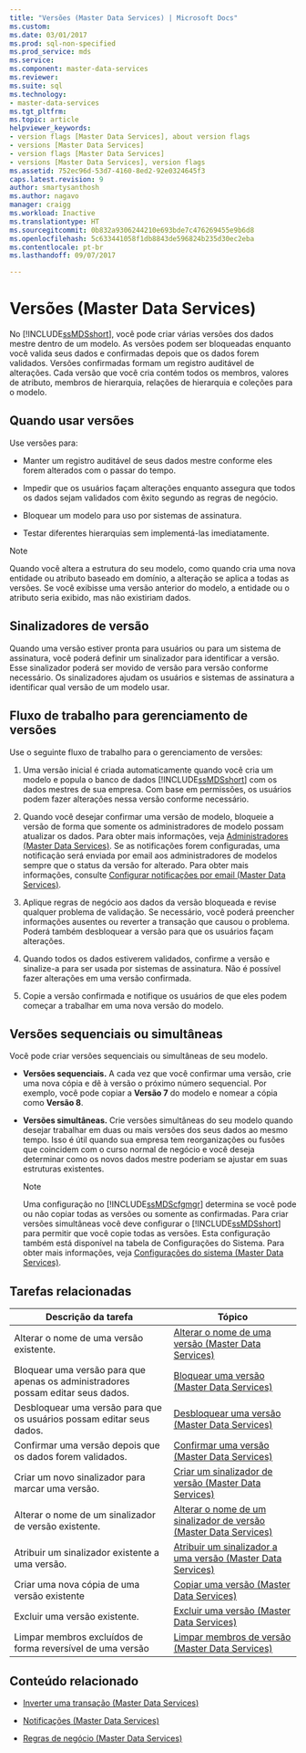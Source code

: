 ```yaml
---
title: "Versões (Master Data Services) | Microsoft Docs"
ms.custom: 
ms.date: 03/01/2017
ms.prod: sql-non-specified
ms.prod_service: mds
ms.service: 
ms.component: master-data-services
ms.reviewer: 
ms.suite: sql
ms.technology:
- master-data-services
ms.tgt_pltfrm: 
ms.topic: article
helpviewer_keywords:
- version flags [Master Data Services], about version flags
- versions [Master Data Services]
- version flags [Master Data Services]
- versions [Master Data Services], version flags
ms.assetid: 752ec96d-53d7-4160-8ed2-92e0324645f3
caps.latest.revision: 9
author: smartysanthosh
ms.author: nagavo
manager: craigg
ms.workload: Inactive
ms.translationtype: HT
ms.sourcegitcommit: 0b832a9306244210e693bde7c476269455e9b6d8
ms.openlocfilehash: 5c633441058f1db8843de596824b235d30ec2eba
ms.contentlocale: pt-br
ms.lasthandoff: 09/07/2017

---
```

# <a name="versions-master-data-services"></a>Versões (Master Data Services)
  No [!INCLUDE[ssMDSshort](../includes/ssmdsshort-md.md)], você pode criar várias versões dos dados mestre dentro de um modelo. As versões podem ser bloqueadas enquanto você valida seus dados e confirmadas depois que os dados forem validados. Versões confirmadas formam um registro auditável de alterações. Cada versão que você cria contém todos os membros, valores de atributo, membros de hierarquia, relações de hierarquia e coleções para o modelo.  
  
## <a name="when-to-use-versions"></a>Quando usar versões  
 Use versões para:  
  
-   Manter um registro auditável de seus dados mestre conforme eles forem alterados com o passar do tempo.  
  
-   Impedir que os usuários façam alterações enquanto assegura que todos os dados sejam validados com êxito segundo as regras de negócio.  
  
-   Bloquear um modelo para uso por sistemas de assinatura.  
  
-   Testar diferentes hierarquias sem implementá-las imediatamente.  
  
> [!NOTE]  
>  Quando você altera a estrutura do seu modelo, como quando cria uma nova entidade ou atributo baseado em domínio, a alteração se aplica a todas as versões. Se você exibisse uma versão anterior do modelo, a entidade ou o atributo seria exibido, mas não existiriam dados.  
  
## <a name="version-flags"></a>Sinalizadores de versão  
 Quando uma versão estiver pronta para usuários ou para um sistema de assinatura, você poderá definir um sinalizador para identificar a versão. Esse sinalizador poderá ser movido de versão para versão conforme necessário. Os sinalizadores ajudam os usuários e sistemas de assinatura a identificar qual versão de um modelo usar.  
  
## <a name="workflow-for-version-management"></a>Fluxo de trabalho para gerenciamento de versões  
 Use o seguinte fluxo de trabalho para o gerenciamento de versões:  
  
1.  Uma versão inicial é criada automaticamente quando você cria um modelo e popula o banco de dados [!INCLUDE[ssMDSshort](../includes/ssmdsshort-md.md)] com os dados mestres de sua empresa. Com base em permissões, os usuários podem fazer alterações nessa versão conforme necessário.  
  
2.  Quando você desejar confirmar uma versão de modelo, bloqueie a versão de forma que somente os administradores de modelo possam atualizar os dados. Para obter mais informações, veja [Administradores &#40;Master Data Services&#41;](../master-data-services/administrators-master-data-services.md). Se as notificações forem configuradas, uma notificação será enviada por email aos administradores de modelos sempre que o status da versão for alterado. Para obter mais informações, consulte [Configurar notificações por email &#40;Master Data Services&#41;](../master-data-services/configure-email-notifications-master-data-services.md).  
  
3.  Aplique regras de negócio aos dados da versão bloqueada e revise qualquer problema de validação. Se necessário, você poderá preencher informações ausentes ou reverter a transação que causou o problema. Poderá também desbloquear a versão para que os usuários façam alterações.  
  
4.  Quando todos os dados estiverem validados, confirme a versão e sinalize-a para ser usada por sistemas de assinatura. Não é possível fazer alterações em uma versão confirmada.  
  
5.  Copie a versão confirmada e notifique os usuários de que eles podem começar a trabalhar em uma nova versão do modelo.  
  
## <a name="sequential-or-simultaneous-versions"></a>Versões sequenciais ou simultâneas  
 Você pode criar versões sequenciais ou simultâneas de seu modelo.  
  
-   **Versões sequenciais.** A cada vez que você confirmar uma versão, crie uma nova cópia e dê à versão o próximo número sequencial. Por exemplo, você pode copiar a **Versão 7** do modelo e nomear a cópia como **Versão 8**.  
  
-   **Versões simultâneas.** Crie versões simultâneas do seu modelo quando desejar trabalhar em duas ou mais versões dos seus dados ao mesmo tempo. Isso é útil quando sua empresa tem reorganizações ou fusões que coincidem com o curso normal de negócio e você deseja determinar como os novos dados mestre poderiam se ajustar em suas estruturas existentes.  
  
    > [!NOTE]  
    >  Uma configuração no [!INCLUDE[ssMDScfgmgr](../includes/ssmdscfgmgr-md.md)] determina se você pode ou não copiar todas as versões ou somente as confirmadas. Para criar versões simultâneas você deve configurar o [!INCLUDE[ssMDSshort](../includes/ssmdsshort-md.md)] para permitir que você copie todas as versões. Esta configuração também está disponível na tabela de Configurações do Sistema. Para obter mais informações, veja [Configurações do sistema &#40;Master Data Services&#41;](../master-data-services/system-settings-master-data-services.md).  
  
## <a name="related-tasks"></a>Tarefas relacionadas  
  
|Descrição da tarefa|Tópico|  
|----------------------|-----------|  
|Alterar o nome de uma versão existente.|[Alterar o nome de uma versão &#40;Master Data Services&#41;](../master-data-services/change-a-version-name-master-data-services.md)|  
|Bloquear uma versão para que apenas os administradores possam editar seus dados.|[Bloquear uma versão &#40;Master Data Services&#41;](../master-data-services/lock-a-version-master-data-services.md)|  
|Desbloquear uma versão para que os usuários possam editar seus dados.|[Desbloquear uma versão &#40;Master Data Services&#41;](../master-data-services/unlock-a-version-master-data-services.md)|  
|Confirmar uma versão depois que os dados forem validados.|[Confirmar uma versão &#40;Master Data Services&#41;](../master-data-services/commit-a-version-master-data-services.md)|  
|Criar um novo sinalizador para marcar uma versão.|[Criar um sinalizador de versão &#40;Master Data Services&#41;](../master-data-services/create-a-version-flag-master-data-services.md)|  
|Alterar o nome de um sinalizador de versão existente.|[Alterar o nome de um sinalizador de versão &#40;Master Data Services&#41;](../master-data-services/change-a-version-flag-name-master-data-services.md)|  
|Atribuir um sinalizador existente a uma versão.|[Atribuir um sinalizador a uma versão &#40;Master Data Services&#41;](../master-data-services/assign-a-flag-to-a-version-master-data-services.md)|  
|Criar uma nova cópia de uma versão existente|[Copiar uma versão &#40;Master Data Services&#41;](../master-data-services/copy-a-version-master-data-services.md)|  
|Excluir uma versão existente.|[Excluir uma versão &#40;Master Data Services&#41;](../master-data-services/delete-a-version-master-data-services.md)|  
|Limpar membros excluídos de forma reversível de uma versão|[Limpar membros de versão &#40;Master Data Services&#41;](../master-data-services/purge-version-members-master-data-services.md)|  
  
## <a name="related-content"></a>Conteúdo relacionado  
  
-   [Inverter uma transação &#40;Master Data Services&#41;](../master-data-services/reverse-a-transaction-master-data-services.md)  
  
-   [Notificações &#40;Master Data Services&#41;](../master-data-services/notifications-master-data-services.md)  
  
-   [Regras de negócio &#40;Master Data Services&#41;](../master-data-services/business-rules-master-data-services.md)  
  
  

